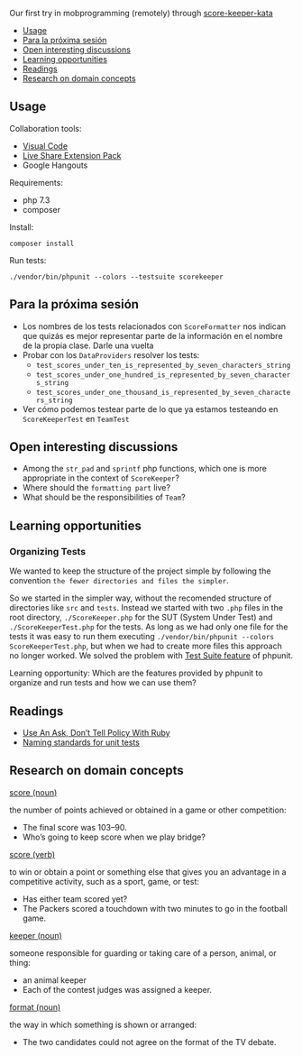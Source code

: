 Our first try in mobprogramming (remotely) through [score-keeper-kata](https://kata-log.rocks/score-keeper-kata)

* [Usage](#usage)
* [Para la próxima sesión](#para-la-proxima-sesion)
* [Open interesting discussions](#open-interesting-discussions)
* [Learning opportunities](#learning-opportunities)
* [Readings](#readings)
* [Research on domain concepts](#research-on-domain-concepts)

## Usage

Collaboration tools:
- [Visual Code](https://code.visualstudio.com/)
- [Live Share Extension Pack](https://marketplace.visualstudio.com/items?itemName=MS-vsliveshare.vsliveshare-pack)
- Google Hangouts

Requirements:
- php 7.3
- composer

Install:
```
composer install
```

Run tests:
```
./vendor/bin/phpunit --colors --testsuite scorekeeper
```

## Para la próxima sesión

- Los nombres de los tests relacionados con `ScoreFormatter` nos indican que quizás es mejor representar parte de la información en el nombre de la propia clase. Darle una vuelta
- Probar con los `DataProviders` resolver los tests: 
    - `test_scores_under_ten_is_represented_by_seven_characters_string`
    - `test_scores_under_one_hundred_is_represented_by_seven_characters_string`
    - `test_scores_under_one_thousand_is_represented_by_seven_characters_string`
- Ver cómo podemos testear parte de lo que ya estamos testeando en `ScoreKeeperTest` en `TeamTest`


## Open interesting discussions

- Among the `str_pad` and `sprintf` php functions, which one is more appropriate in the context of `ScoreKeeper`?
- Where should the `formatting part` live?
- What should be the responsibilities of `Team`?

## Learning opportunities

### Organizing Tests

We wanted to keep the structure of the project simple by following the convention `the fewer directories and files the simpler`. 

So we started in the simpler way, without the recomended structure of directories like `src` and `tests`. Instead we started with two `.php` files in the root directory, `./ScoreKeeper.php` for the SUT (System Under Test) and `./ScoreKeeperTest.php` for the tests. As long as we had only one file for the tests it was easy to run them executing `./vendor/bin/phpunit --colors ScoreKeeperTest.php`, but when we had to create more files this approach no longer worked. We solved the problem with [Test Suite feature](https://phpunit.readthedocs.io/en/9.0/organizing-tests.html#composing-a-test-suite-using-the-filesystem) of phpunit.

Learning opportunity: Which are the features provided by phpunit to organize and run tests and how we can use them?

## Readings

- [Use An Ask, Don’t Tell Policy With Ruby](http://patshaughnessy.net/2014/2/10/use-an-ask-dont-tell-policy-with-ruby)
- [Naming standards for unit tests](https://osherove.com/blog/2005/4/3/naming-standards-for-unit-tests.html)

## Research on domain concepts

[score (noun)](https://dictionary.cambridge.org/dictionary/english/score)

the number of points achieved or obtained in a game or other competition:
- The final score was 103–90.
- Who’s going to keep score when we play bridge?

[score (verb)](https://dictionary.cambridge.org/dictionary/english/score)

to win or obtain a point or something else that gives you an advantage in a competitive activity, such as a sport, game, or test:
- Has either team scored yet?
- The Packers scored a touchdown with two minutes to go in the football game.

[keeper (noun)](https://dictionary.cambridge.org/dictionary/english/keeper)

someone responsible for guarding or taking care of a person, animal, or thing:
- an animal keeper
- Each of the contest judges was assigned a keeper.

[format (noun)](https://dictionary.cambridge.org/dictionary/english/format)

the way in which something is shown or arranged:
- The two candidates could not agree on the format of the TV debate.
